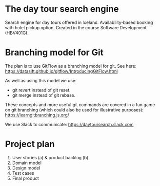 # The day tour search engine
Search engine for day tours offered in Iceland. Availability-based booking with hotel pickup option. Created in the course Software Development (HBV401G). 
# Branching model for Git
The plan is to use GitFlow as a branching model for git. 
See here: https://datasift.github.io/gitflow/IntroducingGitFlow.html

As well as using this model we use: 
* git revert instead of git reset. 
* git merge instead of git rebase.

These concepts and more useful git commands are covered in a fun game on git branching
(which could also be used for illustrative purposes): 
https://learngitbranching.js.org/

We use Slack to communicate: 
https://daytoursearch.slack.com

# Project plan
1. User stories (a) & product backlog (b)
2. Domain model
3. Design model
4. Test cases
5. Final product

